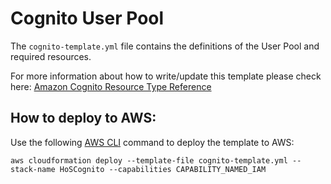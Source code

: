 # Cognito User Pool

The `cognito-template.yml` file contains the definitions of the User Pool and required resources.

For more information about how to write/update this template please check here: [Amazon Cognito Resource Type Reference](https://docs.aws.amazon.com/AWSCloudFormation/latest/UserGuide/AWS_Cognito.html)


## How to deploy to AWS:

Use the following [AWS CLI](https://aws.amazon.com/cli/) command to deploy the template to AWS:

`aws cloudformation deploy --template-file cognito-template.yml --stack-name HoSCognito --capabilities CAPABILITY_NAMED_IAM`

